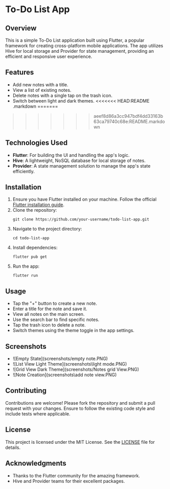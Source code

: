 # To-Do List App

## Overview
This is a simple To-Do List application built using Flutter, a popular framework for creating cross-platform mobile applications. The app utilizes Hive for local storage and Provider for state management, providing an efficient and responsive user experience.

## Features
- Add new notes with a title.
- View a list of existing notes.
- Delete notes with a single tap on the trash icon.
- Switch between light and dark themes.
<<<<<<< HEAD:README .markdown
=======

>>>>>>> aeef8d86a3cc947bdf4dd33163b63ca79740c68e:README.markdown

## Technologies Used
- **Flutter**: For building the UI and handling the app's logic.
- **Hive**: A lightweight, NoSQL database for local storage of notes.
- **Provider**: A state management solution to manage the app's state efficiently.

## Installation
1. Ensure you have Flutter installed on your machine. Follow the official [Flutter installation guide](https://flutter.dev/docs/get-started/install).
2. Clone the repository:
   ```
   git clone https://github.com/your-username/todo-list-app.git
   ```
3. Navigate to the project directory:
   ```
   cd todo-list-app
   ```
4. Install dependencies:
   ```
   flutter pub get
   ```
5. Run the app:
   ```
   flutter run
   ```

## Usage
- Tap the "+" button to create a new note.
- Enter a title for the note and save it.
- View all notes on the main screen.
- Use the search bar to find specific notes.
- Tap the trash icon to delete a note.
- Switch themes using the theme toggle in the app settings.

## Screenshots
- ![Empty State](screenshots/empty note.PNG)
- ![List View Light Theme](screenshots\light mode.PNG)
- ![Grid View Dark Theme](screenshots/Notes grid View.PNG)
- ![Note Creation](screenshots\add note view.PNG)


## Contributing
Contributions are welcome! Please fork the repository and submit a pull request with your changes. Ensure to follow the existing code style and include tests where applicable.

## License
This project is licensed under the MIT License. See the [LICENSE](LICENSE) file for details.

## Acknowledgments
- Thanks to the Flutter community for the amazing framework.
- Hive and Provider teams for their excellent packages.
